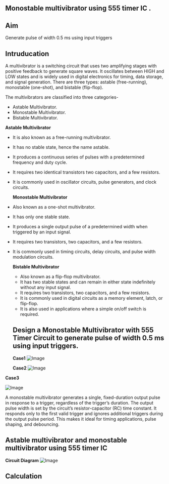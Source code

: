 ## Monostable multivibrator using 555 timer IC .
## Aim
Generate pulse of width 0.5 ms using input triggers
## Intruducation
A multivibrator is a switching circuit that uses two amplifying stages with positive feedback to generate square waves. It oscillates between HIGH and LOW states and is widely used in digital electronics for timing, data storage, and signal generation. There are three types: astable (free-running), monostable (one-shot), and bistable (flip-flop).

The multivibrators are classified into three categories-
- Astable Multivibrator.
- Monostable Multivibrator.
- Bistable Multivibrator.

**Astable Multivibrator**
- It is also known as a free-running multivibrator.
- It has no stable state, hence the name astable.
- It produces a continuous series of pulses with a predetermined frequency and duty cycle.
- It requires two identical transistors two capacitors, and a few resistors.
- It is commonly used in oscillator circuits, pulse generators, and clock circuits.

  **Monostable Multivibrator**
- Also known as a one-shot multivibrator.
- It has only one stable state.
- It produces a single output pulse of a predetermined width when triggered by an input signal.
- It requires two transistors, two capacitors, and a few resistors.
- It is commonly used in timing circuits, delay circuits, and pulse width modulation circuits.

  **Bistable Multivibrator**
  - Also known as a flip-flop multivibrator.
  - It has two stable states and can remain in either state indefinitely without any input signal.
  - It requires two transistors, two capacitors, and a few resistors.
  - It is commonly used in digital circuits as a memory element, latch, or flip-flop.
  - It is also used in applications where a simple on/off switch is required.
  ## Design a Monostable Multivibrator with 555 Timer Circuit to generate pulse of width 0.5 ms using input triggers.
  **Case1**
  ![Image](https://github.com/user-attachments/assets/2503eef2-c5eb-4726-834d-58a9636f07dc)

  **Case2**
![Image](https://github.com/user-attachments/assets/941f5eb9-e864-4bd2-802c-60faf93ffde3)

**Case3**

![Image](https://github.com/user-attachments/assets/7e1aa86c-16dd-4c00-adff-45d5da2802c9)

  A monostable multivibrator generates a single, fixed-duration output pulse in response to a trigger, regardless of the trigger’s duration. The output pulse width is set by the circuit’s resistor-capacitor (RC) time constant. It responds only to the first valid trigger and ignores additional triggers during the output pulse period. This makes it ideal for timing applications, pulse shaping, and debouncing.

  ## Astable multivibrator and monostable multivibrator using 555 timer IC
  **Circuit Diagram**
  ![Image](https://github.com/user-attachments/assets/6dfda79b-c236-429f-bc2c-40f6b9bad91f)
  ## Calculation 
  
  
